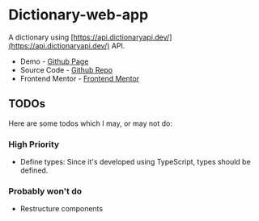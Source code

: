 # Dictionary-web-app

A dictionary using [https://api.dictionaryapi.dev/](https://api.dictionaryapi.dev/) API.

- Demo - [Github Page](https://easonlin0716.github.io/frontend-mentor-works/dictionary-web-app/dist/)
- Source Code - [Github Repo](https://github.com/EasonLin0716/frontend-mentor-works/tree/main/dictionary-web-app)
- Frontend Mentor - [Frontend Mentor](https://www.frontendmentor.io/profile/EasonLin0716)

## TODOs

Here are some todos which I may, or may not do:

### High Priority

- Define types: Since it's developed using TypeScript, types should be defined.

### Probably won't do

- Restructure components
